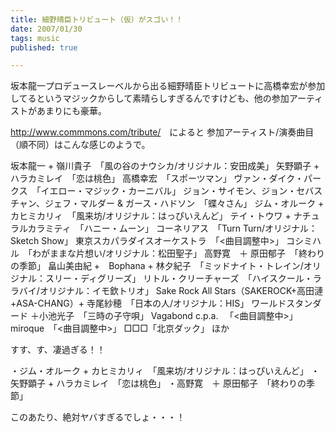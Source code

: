 ```yaml
---
title: 細野晴臣トリビュート（仮）がスゴい！！
date: 2007/01/30
tags: music
published: true

---
```


坂本龍一プロデュースレーベルから出る細野晴臣トリビュートに高橋幸宏が参加してるというマジックからして素晴らしすぎるんですけども、他の参加アーティストがあまりにも豪華。

<a href="http://www.commmons.com/tribute/">http://www.commmons.com/tribute/</a>　によると
参加アーティスト/演奏曲目（順不同）はこんな感じのようで。


坂本龍一 + 嶺川貴子　「風の谷のナウシカ/オリジナル：安田成美」
矢野顕子 + ハラカミレイ　「恋は桃色」
高橋幸宏　「スポーツマン」
ヴァン・ダイク・パークス　「イエロー・マジック・カーニバル」
ジョン・サイモン、ジョン・セバスチャン、ジェフ・マルダー & ガース・ハドソン　「蝶々さん」
ジム・オルーク + カヒミカリィ　「風来坊/オリジナル：はっぴいえんど」
テイ・トウワ + ナチュラルカラミティ　「ハニー・ムーン」
コーネリアス　「Turn Turn/オリジナル：Sketch Show」
東京スカパラダイスオーケストラ　「<曲目調整中>」
コシミハル　「わがままな片想い/オリジナル：松田聖子」
高野寛　＋ 原田郁子　「終わりの季節」
畠山美由紀 +　Bophana + 林夕紀子　「ミッドナイト・トレイン/オリジナル：スリー・ディグリーズ」
リトル・クリーチャーズ　「ハイスクール・ララバイ/オリジナル：イモ欽トリオ」
Sake Rock All Stars（SAKEROCK+高田漣+ASA-CHANG）+ 寺尾紗穂　「日本の人/オリジナル：HIS」
ワールドスタンダード ＋小池光子　「三時の子守唄」
Vagabond c.p.a. 　「<曲目調整中>」
miroque　「<曲目調整中>」
□□□「北京ダック」
ほか



すす、す、凄過ぎる！！

・ジム・オルーク + カヒミカリィ　「風来坊/オリジナル：はっぴいえんど」
・矢野顕子 + ハラカミレイ　「恋は桃色」
・高野寛　＋ 原田郁子　「終わりの季節」

このあたり、絶対ヤバすぎるでしょ・・・！
